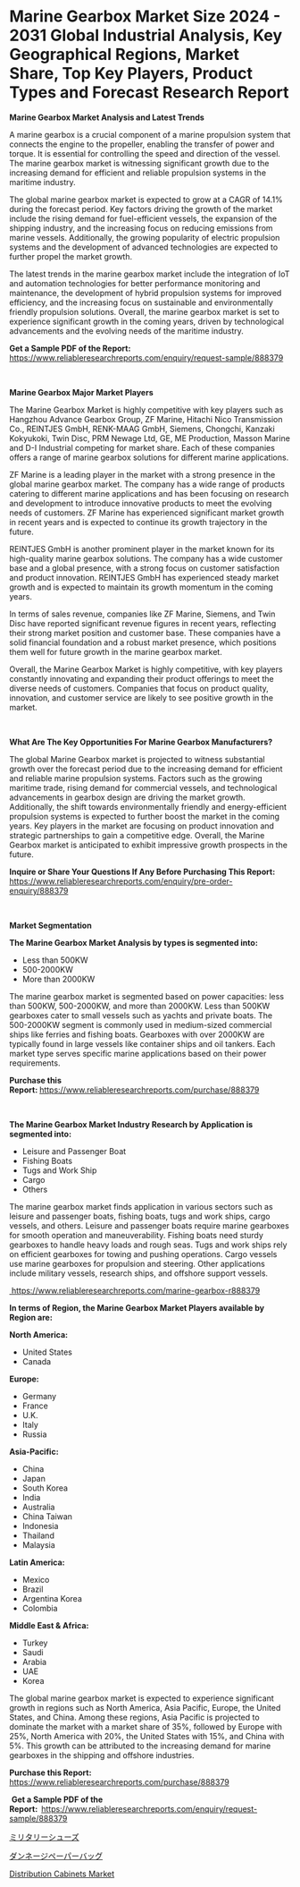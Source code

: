 <p><h1>Marine Gearbox Market Size 2024 - 2031 Global Industrial Analysis, Key Geographical Regions, Market Share, Top Key Players, Product Types and Forecast Research Report</h1></p><p><strong>Marine Gearbox Market Analysis and Latest Trends</strong></p>
<p><p>A marine gearbox is a crucial component of a marine propulsion system that connects the engine to the propeller, enabling the transfer of power and torque. It is essential for controlling the speed and direction of the vessel. The marine gearbox market is witnessing significant growth due to the increasing demand for efficient and reliable propulsion systems in the maritime industry.</p><p>The global marine gearbox market is expected to grow at a CAGR of 14.1% during the forecast period. Key factors driving the growth of the market include the rising demand for fuel-efficient vessels, the expansion of the shipping industry, and the increasing focus on reducing emissions from marine vessels. Additionally, the growing popularity of electric propulsion systems and the development of advanced technologies are expected to further propel the market growth.</p><p>The latest trends in the marine gearbox market include the integration of IoT and automation technologies for better performance monitoring and maintenance, the development of hybrid propulsion systems for improved efficiency, and the increasing focus on sustainable and environmentally friendly propulsion solutions. Overall, the marine gearbox market is set to experience significant growth in the coming years, driven by technological advancements and the evolving needs of the maritime industry.</p></p>
<p><strong>Get a Sample PDF of the Report:&nbsp;</strong> <a href="https://www.reliableresearchreports.com/enquiry/request-sample/888379">https://www.reliableresearchreports.com/enquiry/request-sample/888379</a></p>
<p>&nbsp;</p>
<p><strong>Marine Gearbox Major Market Players</strong></p>
<p><p>The Marine Gearbox Market is highly competitive with key players such as Hangzhou Advance Gearbox Group, ZF Marine, Hitachi Nico Transmission Co., REINTJES GmbH, RENK-MAAG GmbH, Siemens, Chongchi, Kanzaki Kokyukoki, Twin Disc, PRM Newage Ltd, GE, ME Production, Masson Marine and D-I Industrial competing for market share. Each of these companies offers a range of marine gearbox solutions for different marine applications.</p><p>ZF Marine is a leading player in the market with a strong presence in the global marine gearbox market. The company has a wide range of products catering to different marine applications and has been focusing on research and development to introduce innovative products to meet the evolving needs of customers. ZF Marine has experienced significant market growth in recent years and is expected to continue its growth trajectory in the future.</p><p>REINTJES GmbH is another prominent player in the market known for its high-quality marine gearbox solutions. The company has a wide customer base and a global presence, with a strong focus on customer satisfaction and product innovation. REINTJES GmbH has experienced steady market growth and is expected to maintain its growth momentum in the coming years.</p><p>In terms of sales revenue, companies like ZF Marine, Siemens, and Twin Disc have reported significant revenue figures in recent years, reflecting their strong market position and customer base. These companies have a solid financial foundation and a robust market presence, which positions them well for future growth in the marine gearbox market.</p><p>Overall, the Marine Gearbox Market is highly competitive, with key players constantly innovating and expanding their product offerings to meet the diverse needs of customers. Companies that focus on product quality, innovation, and customer service are likely to see positive growth in the market.</p></p>
<p>&nbsp;</p>
<p><strong>What Are The Key Opportunities For Marine Gearbox Manufacturers?</strong></p>
<p><p>The global Marine Gearbox market is projected to witness substantial growth over the forecast period due to the increasing demand for efficient and reliable marine propulsion systems. Factors such as the growing maritime trade, rising demand for commercial vessels, and technological advancements in gearbox design are driving the market growth. Additionally, the shift towards environmentally friendly and energy-efficient propulsion systems is expected to further boost the market in the coming years. Key players in the market are focusing on product innovation and strategic partnerships to gain a competitive edge. Overall, the Marine Gearbox market is anticipated to exhibit impressive growth prospects in the future.</p></p>
<p><strong>Inquire or Share Your Questions If Any Before Purchasing This Report:</strong> <a href="https://www.reliableresearchreports.com/enquiry/pre-order-enquiry/888379">https://www.reliableresearchreports.com/enquiry/pre-order-enquiry/888379</a></p>
<p>&nbsp;</p>
<p><strong>Market Segmentation</strong></p>
<p><strong>The Marine Gearbox Market Analysis by types is segmented into:</strong></p>
<p><ul><li>Less than 500KW</li><li>500-2000KW</li><li>More than 2000KW</li></ul></p>
<p><p>The marine gearbox market is segmented based on power capacities: less than 500KW, 500-2000KW, and more than 2000KW. Less than 500KW gearboxes cater to small vessels such as yachts and private boats. The 500-2000KW segment is commonly used in medium-sized commercial ships like ferries and fishing boats. Gearboxes with over 2000KW are typically found in large vessels like container ships and oil tankers. Each market type serves specific marine applications based on their power requirements.</p></p>
<p><strong>Purchase this Report:&nbsp;</strong><a href="https://www.reliableresearchreports.com/purchase/888379">https://www.reliableresearchreports.com/purchase/888379</a></p>
<p>&nbsp;</p>
<p><strong>The Marine Gearbox Market Industry Research by Application is segmented into:</strong></p>
<p><ul><li>Leisure and Passenger Boat</li><li>Fishing Boats</li><li>Tugs and Work Ship</li><li>Cargo</li><li>Others</li></ul></p>
<p><p>The marine gearbox market finds application in various sectors such as leisure and passenger boats, fishing boats, tugs and work ships, cargo vessels, and others. Leisure and passenger boats require marine gearboxes for smooth operation and maneuverability. Fishing boats need sturdy gearboxes to handle heavy loads and rough seas. Tugs and work ships rely on efficient gearboxes for towing and pushing operations. Cargo vessels use marine gearboxes for propulsion and steering. Other applications include military vessels, research ships, and offshore support vessels.</p></p>
<p><a href="https://www.reliableresearchreports.com/marine-gearbox-r888379">&nbsp;https://www.reliableresearchreports.com/marine-gearbox-r888379</a></p>
<p><strong>In terms of Region, the Marine Gearbox Market Players available by Region are:</strong></p>
<p>
    <p> <strong> North America: </strong>
        <ul>
            <li>United States</li>
            <li>Canada</li>
        </ul>
        </p> 
    <p> <strong> Europe: </strong>
        <ul>
            <li>Germany</li>
            <li>France</li>
            <li>U.K.</li>
            <li>Italy</li>
            <li>Russia</li>
        </ul>
        </p> 
    <p> <strong> Asia-Pacific: </strong>
        <ul>
            <li>China</li>
            <li>Japan</li>
            <li>South Korea</li>
            <li>India</li>
            <li>Australia</li>
            <li>China Taiwan</li>
            <li>Indonesia</li>
            <li>Thailand</li>
            <li>Malaysia</li>
        </ul>
        </p> 
    <p> <strong> Latin America: </strong>
        <ul>
            <li>Mexico</li>
            <li>Brazil</li>
            <li>Argentina Korea</li>
            <li>Colombia</li>
        </ul>
        </p> 
    <p> <strong> Middle East & Africa: </strong>
        <ul>
            <li>Turkey</li>
            <li>Saudi</li>
            <li>Arabia</li>
            <li>UAE</li>
            <li>Korea</li>
        </ul>
    </p>
    </p>
<p><p>The global marine gearbox market is expected to experience significant growth in regions such as North America, Asia Pacific, Europe, the United States, and China. Among these regions, Asia Pacific is projected to dominate the market with a market share of 35%, followed by Europe with 25%, North America with 20%, the United States with 15%, and China with 5%. This growth can be attributed to the increasing demand for marine gearboxes in the shipping and offshore industries.</p></p>
<p><strong>Purchase this Report: </strong><a href="https://www.reliableresearchreports.com/purchase/888379">https://www.reliableresearchreports.com/purchase/888379</a></p>
<p>&nbsp;<strong>Get a Sample PDF of the Report:&nbsp;&nbsp;</strong><a href="https://www.reliableresearchreports.com/enquiry/request-sample/888379">https://www.reliableresearchreports.com/enquiry/request-sample/888379</a></p>
<p><strong></strong></p>
<p><p><a href="https://github.com/nxboeu02965442/Market-Research-Report-List-2/blob/main/8694795155718.md">ミリタリーシューズ</a></p><p><a href="https://github.com/moulafa/Market-Research-Report-List-2/blob/main/5203389155719.md">ダンネージペーパーバッグ</a></p><p><a href="https://github.com/sahltyb2/Market-Research-Report-List-1/blob/main/distribution-cabinets-market.md">Distribution Cabinets Market</a></p></p>